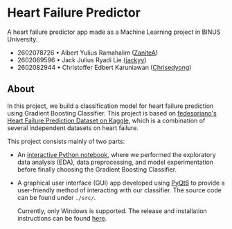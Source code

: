 # Heart Failure Predictor

A heart failure predictor app made as a Machine Learning project in BINUS University.

- 2602078726 • Albert Yulius Ramahalim ([ZaniteA](https://github.com/ZaniteA))
- 2602069596 • Jack Julius Ryadi Lie ([jackyy](https://github.com/jackyy))
- 2602082944 • Christoffer Edbert Karuniawan ([Chrisedyong](https://github.com/Chrisedyong))


## About

In this project, we build a classification model for heart failure prediction using Gradient Boosting Classifier. This project is based on [fedesoriano's Heart Failure Prediction Dataset on Kaggle](https://www.kaggle.com/datasets/fedesoriano/heart-failure-prediction/data?select=heart.csv), which is a combination of several independent datasets on heart failure.

This project consists mainly of two parts:

- An [interactive Python notebook](./Heart_Failure_Predictor.ipynb), where we performed the exploratory data analysis (EDA), data preprocessing, and model experimentation before finally choosing the Gradient Boosting Classifier.

- A graphical user interface (GUI) app developed using [PyQt6](https://pypi.org/project/PyQt6/) to provide a user-friendly method of interacting with our classifier. The source code can be found under `./src/`.

  Currently, only Windows is supported. The release and installation instructions can be found [here](https://github.com/ZaniteA/heart-failure-predictor/releases/tag/v1).

